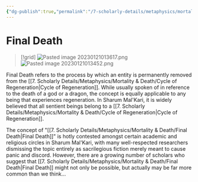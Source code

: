 ```yaml
---
{"dg-publish":true,"permalink":"/7-scholarly-details/metaphysics/mortality-and-death/final-death/","noteIcon":""}
---
```


# Final Death

>[!grid]
>![Pasted image 20230121013617.png](/img/user/x.%20Assets/Attachments/Pasted%20image%2020230121013617.png)
>![Pasted image 20230121013452.png](/img/user/x.%20Assets/Attachments/Pasted%20image%2020230121013452.png)

Final Death refers to the process by which an entity is permanently removed from the [[7. Scholarly Details/Metaphysics/Mortality & Death/Cycle of Regeneration\|Cycle of Regeneration]]. While usually spoken of in reference to the death of a god or a dragon, the concept is equally applicable to any being that experiences regeneration. In Sharum Mal'Kari, it is widely believed that all sentient beings belong to a [[7. Scholarly Details/Metaphysics/Mortality & Death/Cycle of Regeneration\|Cycle of Regeneration]]. 

The concept of "[[7. Scholarly Details/Metaphysics/Mortality & Death/Final Death\|Final Death]]" is hotly contested amongst certain academic and religious circles in Sharum Mal'Kari, with many well-respected researchers dismissing the topic entirely as sacrilegious fiction merely meant to cause panic and discord. However, there are a growing number of scholars who suggest that [[7. Scholarly Details/Metaphysics/Mortality & Death/Final Death\|Final Death]] might not only be possible, but actually may be far more common than we think...  